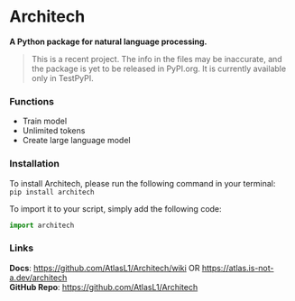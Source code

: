 # Architech
**A Python package for natural language processing.**

> This is a recent project. The info in the files may be inaccurate, and the package is yet to be released in PyPI.org. It is currently available only in TestPyPI.

### Functions
- Train model
- Unlimited tokens
- Create large language model

### Installation
To install Architech, please run the following command in your terminal: <br>
```pip install architech```

To import it to your script, simply add the following code: <br>
```python
import architech
```

### Links
**Docs**: https://github.com/AtlasL1/Architech/wiki OR https://atlas.is-not-a.dev/architech <br>
**GitHub Repo**: https://github.com/AtlasL1/Architech
